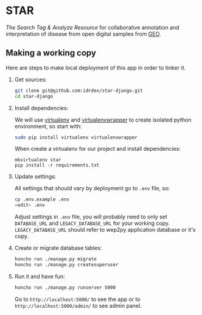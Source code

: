 # STAR

*The Search Tag & Analyze Resource* for collaborative annotation and interpretation of disease from open digital samples from [GEO][].


## Making a working copy

Here are steps to make local deployment of this app in order to tinker it.

1. Get sources:

    ```bash
    git clone git@github.com:idrdex/star-django.git
    cd star-django
    ```

2. Install dependencies:

    We will use [virtualenv][] and [virtualenvwrapper][] to create isolated python environment,
    so start with:

    ```bash
    sudo pip install virtualenv virtualenvwrapper
    ```

    When create a virtualenv for our project and install dependencies:

    ```
    mkvirtualenv star
    pip install -r requirements.txt
    ```

3. Update settings:

    All settings that should vary by deployment go to `.env` file, so:

    ```bash
    cp .env.example .env
    <edit> .env
    ```

    Adjust settings in `.env` file, you will probably need to only set `DATABASE_URL`
    and `LEGACY_DATABASE_URL` for your working copy.
    `LEGACY_DATABASE_URL` should refer to wep2py application database or it's copy.

4. Create or migrate database tables:

    ```bash
    honcho run ./manage.py migrate
    honcho run ./manage.py createsuperuser
    ```

5. Run it and have fun:

    ```bash
    honcho run ./manage.py runserver 5000
    ```

    Go to `http://localhost:5000/` to see the app
    or to `http://localhost:5000/admin/` to see admin panel.


[geo]: http://www.ncbi.nlm.nih.gov/geo/
[virtualenv]: https://virtualenv.pypa.io/en/latest/
[virtualenvwrapper]: https://virtualenvwrapper.readthedocs.org/en/latest/

